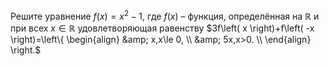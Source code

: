 Решите уравнение $f\left( x \right)={{x}^{2}}-1$, где $f(x)$ – функция, определённая на $\mathbb{R}$ и при всех $x\in \mathbb{R}$ удовлетворяющая равенству $3f\left( x \right)+f\left( -x \right)=\left\{ \begin{align}   &amp; x,x\le 0, \\   &amp; 5x,x>0. \\ \end{align} \right.$